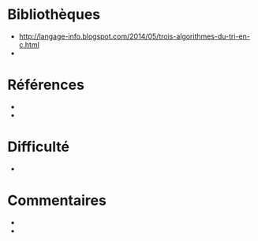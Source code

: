 # Bibliothèques
* http://langage-info.blogspot.com/2014/05/trois-algorithmes-du-tri-en-c.html
*

# Références
*
*

# Difficulté
*

# Commentaires
* 
* 

